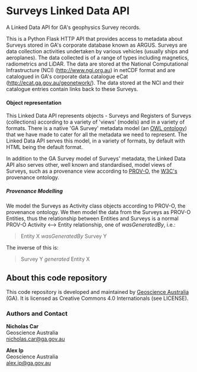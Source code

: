 # Surveys Linked Data API
A Linked Data API for GA's geophysics Survey records.

This is a Python Flask HTTP API that provides access to metadata about Surveys stored in GA's corporate database known as ARGUS. Surveys are data collection activities undertaken by various vehicles (usually ships and aeroplanes). The data collected is of a range of types including magnetics, radiometrics and LiDAR. The data are stored at the National Computational Infrastructure (NCI) (http://www.ngi.org.au) in netCDF format and are catalogued in GA's corporate data catalogue eCat (http://ecat.ga.gov.au/geonetwork/). The data stored at the NCI and their catalogue entries contain links back to these Surveys. 


#### Object representation
This Linked Data API represents objects - Surveys and Registers of Surveys (collections) according to a variety of 'views' (models) and in a variety of formats. There is a native 'GA Survey' metadata model (an [OWL ontology](https://en.wikipedia.org/wiki/Web_Ontology_Language)) that we have made to cater for all the metadata we need to represent. The Linked Data API serves this model, in a variety of formats, by default with HTML being the default format.

In addition to the GA Survey model of Surveys' metadata, the Linked Data API also serves other, well known and standardised, model views of Surveys, such as a provenance view according to [PROV-O](https://www.w3.org/TR/prov-o/), the [W3C's](https://www.w3.org/) provenance ontology.


##### Provenance Modelling
We model the Surveys as Activity class objects according to PROV-O, the provenance ontology. We then model the data from the Surveys as PROV-O Entities, thus the relationship between Entities and Surveys is a normal PROV-O Activity <--> Entity relationship, one of *wasGeneratedBy*, i.e.:
 
 > Entity X *wasGeneratedBy* Survey Y
 
The inverse of this is:

> Survey Y *generated* Entity X


## About this code repository
This code repository is developed and maintained by [Geoscience Australia](http://www.ga.gov.au) (GA). It is licensed as Creative Commons 4.0 Internationals (see LICENSE). 


### Authors and Contact
**Nicholas Car**  
Geoscience Australia  
<nicholas.car@ga.gov.au>   
  
**Alex Ip**  
Geoscience Australia  
<alex.ip@ga.gov.au>  

